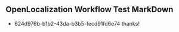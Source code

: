 ## OpenLocalization Workflow Test MarkDown
* 624d976b-b1b2-43da-b3b5-fecd91fd6e74 thanks!

<!--HONumber=Sep16_HO1-->


